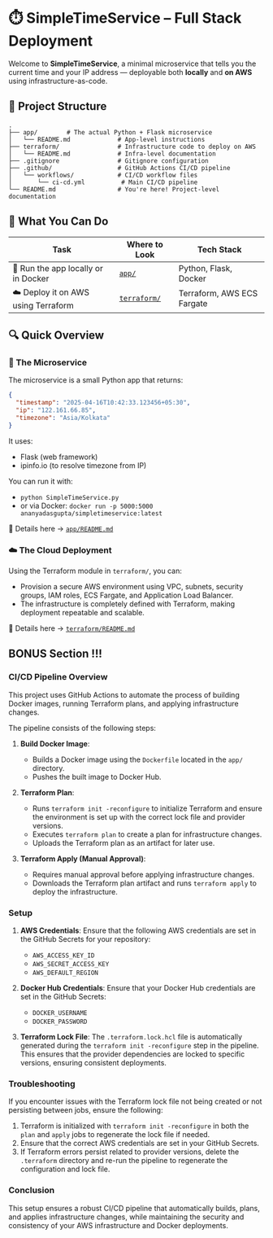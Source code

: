 # ⏱️ SimpleTimeService – Full Stack Deployment

Welcome to **SimpleTimeService**, a minimal microservice that tells you the current time and your IP address — deployable both **locally** and **on AWS** using infrastructure-as-code.

## 📁 Project Structure

```
.
├── app/        # The actual Python + Flask microservice
│   └── README.md             # App-level instructions
├── terraform/                # Infrastructure code to deploy on AWS
│   └── README.md             # Infra-level documentation
├── .gitignore                # Gitignore configuration
├── .github/                  # GitHub Actions CI/CD pipeline
│   └── workflows/            # CI/CD workflow files
│       └── ci-cd.yml          # Main CI/CD pipeline
└── README.md                 # You're here! Project-level documentation
```

## 🚀 What You Can Do
| Task                             | Where to Look                      | Tech Stack                  |
|----------------------------------|------------------------------------|-----------------------------|
| 🔧 Run the app locally or in Docker | [`app/`](./app/) | Python, Flask, Docker       |
| ☁️ Deploy it on AWS using Terraform | [`terraform/`](./terraform/)       | Terraform, AWS ECS Fargate  |

## 🔍 Quick Overview
### 🧠 The Microservice
The microservice is a small Python app that returns:
```json
{
  "timestamp": "2025-04-16T10:42:33.123456+05:30",
  "ip": "122.161.66.85",
  "timezone": "Asia/Kolkata"
}
```
It uses:
- Flask (web framework)
- ipinfo.io (to resolve timezone from IP)

You can run it with:
- `python SimpleTimeService.py`
- or via Docker: `docker run -p 5000:5000 ananyadasgupta/simpletimeservice:latest`

📍 Details here → [`app/README.md`](./app/README.md)

### ☁️ The Cloud Deployment
Using the Terraform module in `terraform/`, you can:
- Provision a secure AWS environment using VPC, subnets, security groups, IAM roles, ECS Fargate, and Application Load Balancer.
- The infrastructure is completely defined with Terraform, making deployment repeatable and scalable.

📍 Details here → [`terraform/README.md`](./terraform/README.md)

## BONUS Section !!!

### CI/CD Pipeline Overview

This project uses GitHub Actions to automate the process of building Docker images, running Terraform plans, and applying infrastructure changes.

The pipeline consists of the following steps:

1. **Build Docker Image**:
   - Builds a Docker image using the `Dockerfile` located in the `app/` directory.
   - Pushes the built image to Docker Hub.

2. **Terraform Plan**:
   - Runs `terraform init -reconfigure` to initialize Terraform and ensure the environment is set up with the correct lock file and provider versions.
   - Executes `terraform plan` to create a plan for infrastructure changes.
   - Uploads the Terraform plan as an artifact for later use.

3. **Terraform Apply (Manual Approval)**:
   - Requires manual approval before applying infrastructure changes.
   - Downloads the Terraform plan artifact and runs `terraform apply` to deploy the infrastructure.

### Setup

1. **AWS Credentials**:
   Ensure that the following AWS credentials are set in the GitHub Secrets for your repository:
   - `AWS_ACCESS_KEY_ID`
   - `AWS_SECRET_ACCESS_KEY`
   - `AWS_DEFAULT_REGION`

2. **Docker Hub Credentials**:
   Ensure that your Docker Hub credentials are set in the GitHub Secrets:
   - `DOCKER_USERNAME`
   - `DOCKER_PASSWORD`

3. **Terraform Lock File**:
   The `.terraform.lock.hcl` file is automatically generated during the `terraform init -reconfigure` step in the pipeline. This ensures that the provider dependencies are locked to specific versions, ensuring consistent deployments.

### Troubleshooting

If you encounter issues with the Terraform lock file not being created or not persisting between jobs, ensure the following:

1. Terraform is initialized with `terraform init -reconfigure` in both the `plan` and `apply` jobs to regenerate the lock file if needed.
2. Ensure that the correct AWS credentials are set in your GitHub Secrets.
3. If Terraform errors persist related to provider versions, delete the `.terraform` directory and re-run the pipeline to regenerate the configuration and lock file.

### Conclusion

This setup ensures a robust CI/CD pipeline that automatically builds, plans, and applies infrastructure changes, while maintaining the security and consistency of your AWS infrastructure and Docker deployments.
